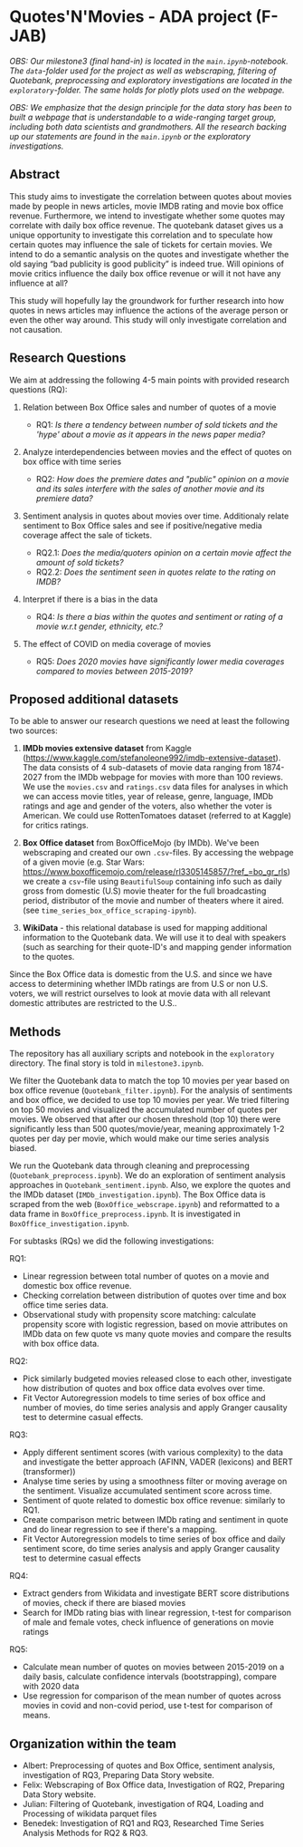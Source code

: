 # Quotes'N'Movies - ADA project (F-JAB)

*OBS: Our milestone3 (final hand-in) is located in the `main.ipynb`-notebook. The `data`-folder used for the project as well as webscraping, filtering of Quotebank, preprocessing and exploratory investigations are located in the `exploratory`-folder. The same holds for plotly plots used on the webpage.*

*OBS: We emphasize that the design principle for the data story has been to built a webpage that is understandable to a wide-ranging target group, including both data scientists and grandmothers. All the research backing up our statements are found in the `main.ipynb` or the exploratory investigations.*

## Abstract

This study aims to investigate the correlation between quotes about movies made by people in news articles, movie IMDB rating and movie box office revenue. Furthermore, we intend to investigate whether some quotes may correlate with daily box office revenue. The quotebank dataset gives us a unique opportunity to investigate this correlation and to speculate how certain quotes may influence the sale of tickets for certain movies. We intend to do a semantic analysis on the quotes and investigate whether the old saying “bad publicity is good publicity” is indeed true. Will opinions of movie critics influence the daily box office revenue or will it not have any influence at all?

This study will hopefully lay the groundwork for further research into how quotes in news articles may influence the actions of the average person or even the other way around. This study will only investigate correlation and not causation.


## Research Questions

We aim at addressing the following 4-5 main points with provided research questions (RQ):

1) Relation between Box Office sales and number of quotes of a movie
	- RQ1: *Is there a tendency between number of sold tickets and the 'hype' about a movie as it appears in the news paper media?*

2) Analyze interdependencies between movies and the effect of quotes on box office with time series
	- RQ2: *How does the premiere dates and "public" opinion on a movie and its sales interfere with the sales of another movie and its premiere data?*
	
3) Sentiment analysis in quotes about movies over time. Additionaly relate sentiment to Box Office sales and see if positive/negative media coverage affect the sale of tickets.
	- RQ2.1: *Does the media/quoters opinion on a certain movie affect the amount of sold tickets?*
	- RQ2.2: *Does the sentiment seen in quotes relate to the rating on IMDB?*

4) Interpret if there is a bias in the data
	- RQ4: *Is there a bias within the quotes and sentiment or rating of a movie w.r.t gender, ethnicity, etc.?*

5) The effect of COVID on media coverage of movies
	- RQ5: *Does 2020 movies have significantly lower media coverages compared to movies between 2015-2019?*


## Proposed additional datasets

To be able to answer our research questions we need at least the following two sources:

1) **IMDb movies extensive dataset** from Kaggle (https://www.kaggle.com/stefanoleone992/imdb-extensive-dataset). The data consists of 4 sub-datasets of movie data ranging from 1874-2027 from the IMDb webpage for movies with more than 100 reviews. We use the `movies.csv` and `ratings.csv` data files for analyses in which we can access movie titles, year of release, genre, language, IMDb ratings and age and gender of the voters, also whether the voter is American. We could use RottenTomatoes dataset (referred to at Kaggle) for critics ratings.

2) **Box Office dataset** from BoxOfficeMojo (by IMDb). We've been webscraping and created our own `.csv`-files. By accessing the webpage of a given movie (e.g. Star Wars: https://www.boxofficemojo.com/release/rl3305145857/?ref_=bo_gr_rls) we create a `csv`-file using `BeautifulSoup` containing info such as daily gross from domestic (U.S) movie theater for the full broadcasting period, distributor of the movie and number of theaters where it aired. (see `time_series_box_office_scraping-ipynb`).

3) **WikiData** - this relational database is used for mapping additional information to the Quotebank data. We will use it to deal with speakers (such as searching for their quote-ID's and mapping gender information to the quotes.


Since the Box Office data is domestic from the U.S. and since we have access to determining whether IMDb ratings are from U.S or non U.S. voters, we will restrict ourselves to look at movie data with all relevant domestic attributes are restricted to the U.S..


## Methods
The repository has all auxiliary scripts and notebook in the `exploratory` directory. The final story is told in `milestone3.ipynb`.

We filter the Quotebank data to match the top 10 movies per year based on box office revenue (`Quotebank_filter.ipynb`).  For the analysis of sentiments and box office, we decided to use top 10 movies per year. We tried filtering on top 50 movies and visualized the accumulated number of quotes per movies. We observed that after our chosen threshold (top 10) there were significantly less than 500 quotes/movie/year, meaning approximately 1-2 quotes per day per movie, which would make our time series analysis biased. 

We run the Quotebank data through cleaning and preprocessing (`Quotebank_preprocess.ipynb`). We do an exploration of sentiment analysis approaches in `Quotebank_sentiment.ipynb`. Also, we explore the quotes and the IMDb dataset (`IMDb_investigation.ipynb`). The Box Office data is scraped from the web (`BoxOffice_webscrape.ipynb`) and reformatted to a data frame in `BoxOffice_preprocess.ipynb`. It is investigated in `BoxOffice_investigation.ipynb`. 

For subtasks (RQs) we did the following investigations:

RQ1:
- Linear regression between total number of quotes on a movie and domestic box office revenue.
- Checking correlation between distribution of quotes over time and box office time series data.
- Observational study with propensity score matching: calculate propensity score with logistic regression, based on movie attributes on IMDb data on few quote vs many quote movies and compare the results with box office data.

RQ2:
- Pick similarly budgeted movies released close to each other, investigate how distribution of quotes and box office data evolves over time.
- Fit Vector Autoregression models to time series of box office and number of movies, do time series analysis and apply Granger causality test to determine casual effects.

RQ3:
- Apply different sentiment scores (with various complexity) to the data and investigate the better approach (AFINN, VADER (lexicons) and BERT (transformer))
- Analyse time series by using a smoothness filter or moving average on the sentiment. Visualize accumulated sentiment score across time. 
- Sentiment of quote related to domestic box office revenue: similarly to RQ1.
- Create comparison metric between IMDb rating and sentiment in quote and do linear regression to see if there's a mapping.
- Fit Vector Autoregression models to time series of box office and daily sentiment score, do time series analysis and apply Granger causality test to determine casual effects

RQ4:
- Extract genders from Wikidata and investigate BERT score distributions of movies, check if there are biased movies 
- Search for IMDb rating bias with linear regression, t-test for comparison of male and female votes, check influence of generations on movie ratings


RQ5:
-  Calculate mean number of quotes on movies between 2015-2019 on a daily basis, calculate confidence intervals (bootstrapping), compare with 2020 data
-  Use regression for comparison of the mean number of quotes across movies in covid and non-covid period, use t-test for comparison of means.

## Organization within the team

- Albert: Preprocessing of quotes and Box Office, sentiment analysis, investigation of RQ3, Preparing Data Story website.
- Felix: Webscraping of Box Office data, Investigation of RQ2, Preparing Data Story website.
- Julian: Filtering of Quotebank, investigation of RQ4, Loading and Processing of wikidata parquet files
- Benedek: Investigation of RQ1 and RQ3, Researched Time Series Analysis Methods for RQ2 & RQ3.
